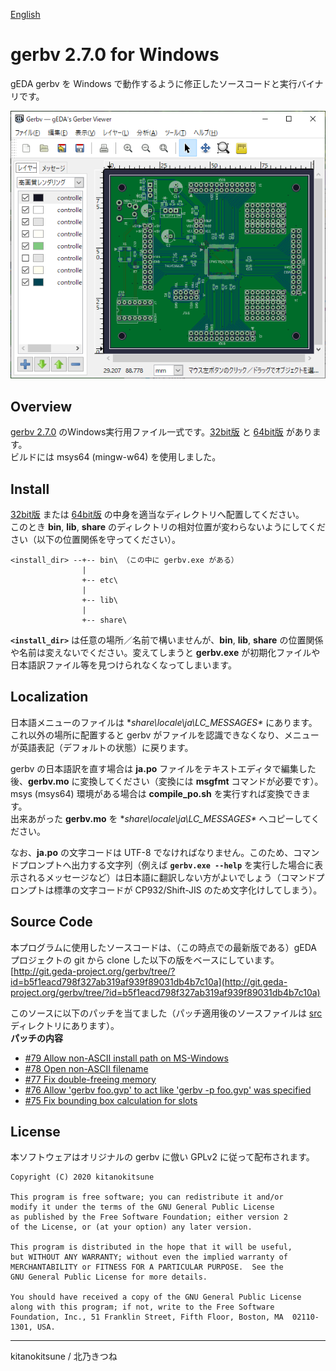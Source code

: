 [English](./README.md)  

# gerbv 2.7.0 for Windows
gEDA gerbv を Windows で動作するように修正したソースコードと実行バイナリです。  
  
<img src="./sample.png" width="600px" alt="gerbv" title="gerbv">

## Overview
[gerbv 2.7.0](https://sourceforge.net/projects/gerbv/files/gerbv/gerbv-2.7.0/ ) のWindows実行用ファイル一式です。[32bit版](./32bit) と [64bit版](./64bit) があります。  
ビルドには msys64 (mingw-w64) を使用しました。  


## Install
[32bit版](./32bit) または [64bit版](./64bit) の中身を適当なディレクトリへ配置してください。  
このとき **bin**, **lib**, **share** のディレクトリの相対位置が変わらないようにしてください（以下の位置関係を守ってください）。  
```TEXT
<install_dir> --+-- bin\ （この中に gerbv.exe がある）
                |
                +-- etc\
                |
                +-- lib\
                |
                +-- share\
```  
**`<install_dir>`** は任意の場所／名前で構いませんが、**bin**, **lib**, **share** の位置関係や名前は変えないでください。変えてしまうと **gerbv.exe** が初期化ファイルや日本語訳ファイル等を見つけられなくなってしまいます。  


## Localization
日本語メニューのファイルは **share\locale\ja\LC_MESSAGES\** にあります。これ以外の場所に配置すると gerbv がファイルを認識できなくなり、メニューが英語表記（デフォルトの状態）に戻ります。  

gerbv の日本語訳を直す場合は **ja.po** ファイルをテキストエディタで編集した後、**gerbv.mo** に変換してください（変換には **msgfmt** コマンドが必要です）。  
 msys (msys64) 環境がある場合は **compile_po.sh** を実行すれば変換できます。  
出来あがった **gerbv.mo** を **share\locale\ja\LC_MESSAGES\** へコピーしてください。  

なお、**ja.po** の文字コードは UTF-8 でなければなりません。このため、コマンドプロンプトへ出力する文字列（例えば **`gerbv.exe --help`** を実行した場合に表示されるメッセージなど）は日本語に翻訳しない方がよいでしょう（コマンドプロンプトは標準の文字コードが CP932/Shift-JIS のため文字化けしてしまう）。  


## Source Code
本プログラムに使用したソースコードは、（この時点での最新版である）gEDA プロジェクトの git から clone した以下の版をベースにしています。  
[http://git.geda-project.org/gerbv/tree/?id=b5f1eacd798f327ab319af939f89031db4b7c10a](http://git.geda-project.org/gerbv/tree/?id=b5f1eacd798f327ab319af939f89031db4b7c10a)  

このソースに以下のパッチを当てました（パッチ適用後のソースファイルは [src](./src) ディレクトリにあります）。  
**パッチの内容**
+ [#79 Allow non-ASCII install path on MS-Windows](https://sourceforge.net/p/gerbv/patches/79/ )
+ [#78 Open non-ASCII filename](https://sourceforge.net/p/gerbv/patches/78/ )
+ [#77 Fix double-freeing memory](https://sourceforge.net/p/gerbv/patches/77/ )
+ [#76 Allow 'gerbv foo.gvp' to act like 'gerbv -p foo.gvp' was specified](https://sourceforge.net/p/gerbv/patches/76/ )
+ [#75 Fix bounding box calculation for slots](https://sourceforge.net/p/gerbv/patches/75/ )



## License
本ソフトウェアはオリジナルの gerbv に倣い GPLv2 に従って配布されます。  
```TEXT
Copyright (C) 2020 kitanokitsune

This program is free software; you can redistribute it and/or
modify it under the terms of the GNU General Public License
as published by the Free Software Foundation; either version 2
of the License, or (at your option) any later version.

This program is distributed in the hope that it will be useful,
but WITHOUT ANY WARRANTY; without even the implied warranty of
MERCHANTABILITY or FITNESS FOR A PARTICULAR PURPOSE.  See the
GNU General Public License for more details.

You should have received a copy of the GNU General Public License
along with this program; if not, write to the Free Software
Foundation, Inc., 51 Franklin Street, Fifth Floor, Boston, MA  02110-1301, USA.
```
---
kitanokitsune / 北乃きつね
